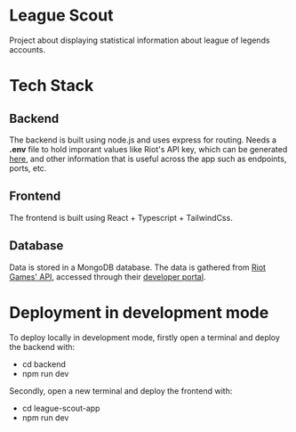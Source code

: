 # League Scout
Project about displaying statistical information about league of legends accounts.

# Tech Stack
## Backend
The backend is built using node.js and uses express for routing. Needs a **.env** file to hold imporant values like Riot's API key, which can be generated [here](https://developer.riotgames.com/), and other information that is useful across the app such as endpoints, ports, etc.

## Frontend
The frontend is built using React + Typescript + TailwindCss.

## Database
Data is stored in a MongoDB database. The data is gathered from [Riot Games' API](https://developer.riotgames.com/apis), accessed through their [developer portal](https://developer.riotgames.com/).

# Deployment in development mode
To deploy locally in development mode, firstly open a terminal and deploy the backend with:
- cd backend
- npm run dev

Secondly, open a new terminal and deploy the frontend with:
- cd league-scout-app
- npm run dev
